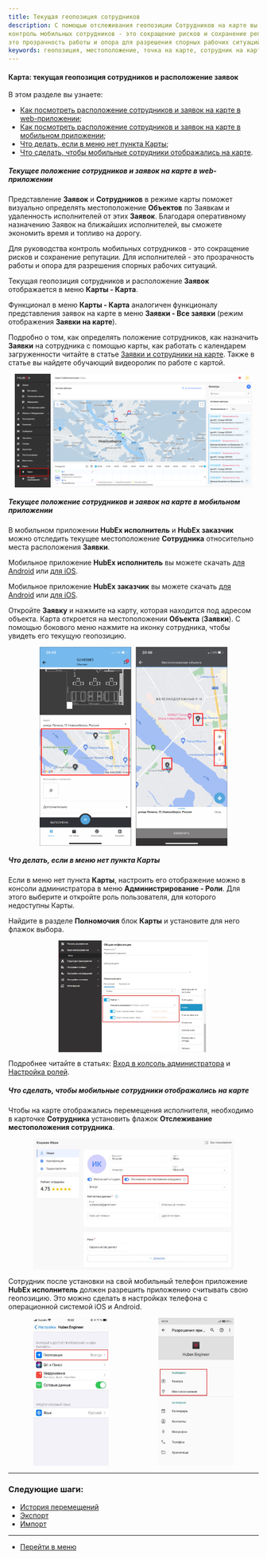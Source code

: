 ```yaml
---
title: Текущая геопозиция сотрудников
description: С помощью отслеживания геопозиции Сотрудников на карте вы сэкономите время на поиск сотрудника. Для руководства
контроль мобильных сотрудников - это сокращение рисков и сохранение репутации. Для исполнителей -
это прозрачность работы и опора для разрешения спорных рабочих ситуаций
keywords: геопозиция, местоположение, точка на карте, сотрудник на карте, hubex, хабекс, хубекс, хабикс
---
```


#### Карта: текущая геопозиция сотрудников и расположение заявок
В этом разделе вы узнаете:
<html>
<meta charset="utf-8">
<ul>
    <li><a href="#map">Как посмотреть расположение сотрудников и заявок на карте в web-приложении</a>;</li>
    <li><a href="#mapmob">Как посмотреть расположение сотрудников и заявок на карте в мобильном приложении</a>;</li>
    <li><a href="#nomap">Что делать, если в меню нет пункта Карты</a>;</li>
    <li><a href="#noengineer">Что сделать, чтобы мобильные сотрудники отображались на карте</a>.</li>

</ul>
</html>
<body>

<h5 id="geoposition">Текущее положение сотрудников и заявок на карте в web-приложении</h5>
<p>Представление <strong>Заявок</strong> и <strong>Сотрудников</strong> в режиме карты поможет визуально определять
    местоположение <strong>Объектов</strong> по Заявкам и удаленность
    исполнителей от этих <strong>Заявок</strong>. Благодаря оперативному назначению Заявок на ближайших исполнителей,
    вы сможете экономить время и топливо на дорогу.</p>

<p> Для руководства
    контроль мобильных сотрудников - это сокращение рисков и сохранение репутации. Для исполнителей -
    это прозрачность работы и опора для разрешения спорных рабочих ситуаций. </p>

<p>Текущая геопозиция сотрудников и расположение <strong>Заявок</strong> отображается в меню <strong>Карты -
    Карта</strong>.</p>

<p>Функционал в меню <strong>Карты - Карта</strong> аналогичен функционалу представления заявок на карте в меню <strong>Заявки
    - Все заявки</strong> (режим
    отображения <strong>Заявки на карте</strong>).</p>

<p>Подробно о том, как определять положение сотрудников, как назначить <strong>Заявки</strong> на сотрудника с помощью
    карты, как работать с календарем
    загруженности читайте в
    статье <a href="https://wiki.hubex.ru/docs/FAQ/RU/user/TicketsOnMap.html">Заявки и сотрудники на карте</a>. Также в
    статье вы найдете обучающий видеоролик по работе с картой.</p>


<div>
    <img style="margin: 0 auto; display: block; max-width: 95%;"
         src="/attachments/images/FAQ/USER/GeoPosition/Map.jpg"/>
</div>

<!--
<div>
    <img style="margin: 0 auto; display: block; max-width: 95%;"
         src="/attachments/images/FAQ/USER/GeoPosition/Map.jpg"/>
</div>

<p>С помощью фильтров можно найти необходимого <strong>Сотрудника</strong> в считанные секунды. Используйте поиск по
    <strong>ФИО</strong>, <strong>Должности</strong>, <strong>Участку</strong> или <strong>Виду работ</strong>,
    установленному в карточке <strong>Сотрудника</strong>. Для просмотра детальной информации о
    <strong>Сотруднике</strong>
    нажжмите на его иконку на карте.</p>

<div>
    <img style="margin: 0 auto; display: block; max-width: 95%;"
         src="/attachments/images/FAQ/USER/GeoPosition/Map2.jpg"/>
</div>
-->
<h5 id="geoposition">Текущее положение сотрудников и заявок на карте в мобильном приложении</h5>

<p>В мобильном приложении <strong>HubEx исполнитель</strong> и <strong>HubEx заказчик</strong> можно отследить текущее
    местоположение <strong>Сотрудника</strong> относительно
    места расположения <strong>Заявки</strong>.</p>

<p>Мобильное приложение <strong>HubEx исполнитель</strong> вы можете скачать <a
        href="https://play.google.com/store/apps/details?id=ru.hubex.engineer">для Android</a> или <a
        href="https://apps.apple.com/ru/app/hubex-%D0%B4%D0%BB%D1%8F-%D1%81%D0%B5%D1%80%D0%B2%D0%B8%D1%81%D0%BD%D0%BE%D0%B9-%D1%81%D0%BB%D1%83%D0%B6%D0%B1%D1%8B/id1386688688">для
    iOS</a>.</p>
<p>Мобильное приложение <strong>HubEx заказчик</strong> вы можете скачать <a
        href="https://play.google.com/store/apps/details?id=ru.hubex.customer">для Android</a> или <a
        href="https://apps.apple.com/ru/app/hubex-%D0%B4%D0%BB%D1%8F-%D0%B7%D0%B0%D0%BA%D0%B0%D0%B7%D1%87%D0%B8%D0%BA%D0%B0/id1386631658">для
    iOS</a>.</p>

<p>Откройте <strong>Заявку</strong> и нажмите на карту, которая находится под адресом объекта. Карта откроется на
    местоположении <strong>Объекта</strong> (<strong>Заявки</strong>). С
    помощью бокового меню нажмите на иконку сотрудника, чтобы увидеть его текущую геопозицию.</p>

<div>
    <img style="margin: 0 auto; display: block; max-width: 75%;"
         src="/attachments/images/FAQ/USER/GeoPosition/MapMob.jpg"/>
</div>


<h5 id="nomap">Что делать, если в меню нет пункта Карты</h5>
<p>Если в меню нет пункта <Strong>Карты</Strong>, настроить его отображение можно в
    консоли администратора в меню <Strong>Администрирование - Роли</Strong>. Для этого выберите и откройте роль
    пользователя, для
    которого недоступны Карты.</p>
<p>Найдите в разделе <Strong>Полномочия</Strong> блок <Strong>Карты</Strong> и установите для него флажок выбора.</p>

<div>
    <img style="margin: 0 auto; display: block; max-width: 60%;"
         src="/attachments/images/FAQ/USER/GeoPosition/Role.jpg"/>
</div>

<p>Подробнее читайте в статьях: <a
        href="https://wiki.hubex.ru/docs/FAQ/RU/admin/HowToEnterTheAdmin.html">Вход в колсоль администратора</a> и
    <a href="https://wiki.hubex.ru/docs/FAQ/RU/admin/Roles.html">Настройка ролей</a>.</p>

<h5 id="noengineer">Что сделать, чтобы мобильные сотрудники отображались на карте</h5>
<p>Чтобы на карте отображались перемещения исполнителя, необходимо в карточке <Strong>Сотрудника</Strong> установить
    флажок
    <Strong>Отслеживание местоположения сотрудника</Strong>.</p>
<div>
    <img style="margin: 0 auto; display: block; max-width: 80%;"
         src="/attachments/images/FAQ/USER/GeoPosition/Engineer.jpg"/>
</div>
<p>Сотрудник после установки на свой мобильный телефон приложение <strong>HubEx исполнитель</strong> должен разрешить
    приложению считывать
    свою геопозицию. Это можно сделать в настройках телефона c операционной системой iOS и Android.</p>

<div style="display: flex;">
    <img style="margin: 0 auto; display: block; max-width: 30%;"
         src="/attachments/images/FAQ/USER/GeoPosition/Mob1.jpg"/> <img
        style="margin: 0 auto; display: block; max-width: 30%;"
        src="/attachments/images/FAQ/USER/GeoPosition/Mob2.jpg"/>
</div>
</body>


___
### Следующие шаги:
- [История перемещений](./Geotracking.md)
- [Экспорт](./Export.md)
- [Импорт](./Import.md)

___
- [Перейти в меню](http://wiki.hubex.ru)
